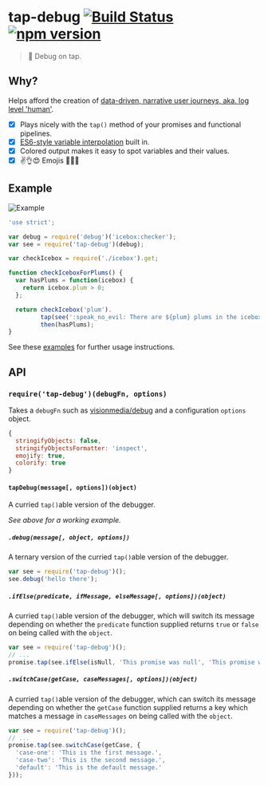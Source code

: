 # tap-debug [![Build Status](https://travis-ci.org/sebinsua/tap-debug.png)](https://travis-ci.org/sebinsua/tap-debug) [![npm version](https://badge.fury.io/js/tap-debug.svg)](https://www.npmjs.com/package/tap-debug)
> :beer: Debug on tap.

## Why?

Helps afford the creation of [data-driven, narrative user journeys, aka. log level 'human'](https://twitter.com/sebinsua/status/545330195075715072).

- [x] Plays nicely with the `tap()` method of your promises and functional pipelines.
- [x] [ES6-style variable interpolation](https://github.com/medikoo/es6-template-strings) built in.
- [x] Colored output makes it easy to spot variables and their values. 
- [x] :v::ok_hand::heart_eyes: Emojis :raised_hands::fire::star2:

## Example

![Example](http://i.imgur.com/WkG5T1N.png)

```javascript
'use strict';

var debug = require('debug')('icebox:checker');
var see = require('tap-debug')(debug);

var checkIcebox = require('./icebox').get;

function checkIceboxForPlums() {
  var hasPlums = function(icebox) {
    return icebox.plum > 0;
  };

  return checkIcebox('plum').
         tap(see(':speak_no_evil: There are ${plum} plums in the icebox.')).
         then(hasPlums);
}
```

See these [examples](https://github.com/sebinsua/tap-debug/blob/master/examples.js) for further usage instructions.

## API

### `require('tap-debug')(debugFn, options)`

Takes a `debugFn` such as [visionmedia/debug](https://github.com/visionmedia/debug) and a configuration `options` object.

```javascript
{
  stringifyObjects: false,
  stringifyObjectsFormatter: 'inspect',
  emojify: true,
  colorify: true
}
```

#### `tapDebug(message[, options])(object)`

A curried `tap()`able version of the debugger.

*See above for a working example.*

##### `.debug(message[, object, options])`

A ternary version of the curried `tap()`able version of the debugger.

```javascript
var see = require('tap-debug')();
see.debug('hello there');
```

##### `.ifElse(predicate, ifMessage, elseMessage[, options])(object)`

A curried `tap()`able version of the debugger, which will switch its message depending on whether the `predicate` function supplied returns `true` or `false` on being called with the `object`.

```javascript
var see = require('tap-debug')();
// ...
promise.tap(see.ifElse(isNull, 'This promise was null', 'This promise was not null.'));
```

##### `.switchCase(getCase, caseMessages[, options])(object)`

A curried `tap()`able version of the debugger, which can switch its message depending on whether the `getCase` function supplied returns a key which matches a message in `caseMessages` on being called with the `object`.

```javascript
var see = require('tap-debug')();
// ...
promise.tap(see.switchCase(getCase, {
  'case-one': 'This is the first message.',
  'case-two': 'This is the second message.',
  'default': 'This is the default message.'
}));
```
